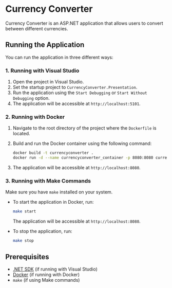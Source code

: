 
# Currency Converter

Currency Converter is an ASP.NET application that allows users to convert between different currencies.

## Running the Application

You can run the application in three different ways:

### 1. Running with Visual Studio

1. Open the project in Visual Studio.
2. Set the startup project to `CurrencyConverter.Presentation`.
3. Run the application using the `Start Debugging` or `Start Without Debugging` option.
4. The application will be accessible at `http://localhost:5101`.

### 2. Running with Docker

1. Navigate to the root directory of the project where the `Dockerfile` is located.
2. Build and run the Docker container using the following command:

   ```bash
   docker build -t currencyconverter .
   docker run -d --name currencyconverter_container -p 8080:8080 currencyconverter
   ```

3. The application will be accessible at `http://localhost:8080`.

### 3. Running with Make Commands

Make sure you have `make` installed on your system.

- To start the application in Docker, run:

  ```bash
  make start
  ```

  The application will be accessible at `http://localhost:8080`.

- To stop the application, run:

  ```bash
  make stop
  ```

## Prerequisites

- [.NET SDK](https://dotnet.microsoft.com/download) (if running with Visual Studio)
- [Docker](https://www.docker.com/) (if running with Docker)
- `make` (if using Make commands)
